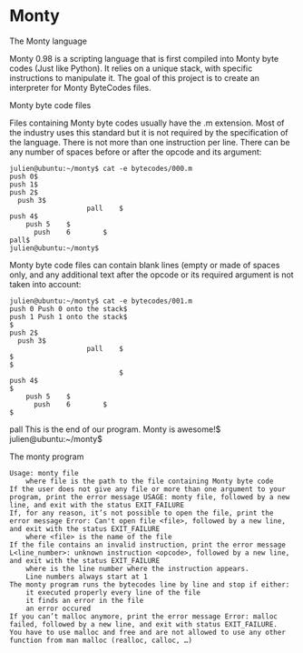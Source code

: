 # Monty
The Monty language

Monty 0.98 is a scripting language that is first compiled into Monty byte codes (Just like Python). It relies on a unique stack, with specific instructions to manipulate it. The goal of this project is to create an interpreter for Monty ByteCodes files.

Monty byte code files

Files containing Monty byte codes usually have the .m extension. Most of the industry uses this standard but it is not required by the specification of the language. There is not more than one instruction per line. There can be any number of spaces before or after the opcode and its argument:

    julien@ubuntu:~/monty$ cat -e bytecodes/000.m
    push 0$
    push 1$
    push 2$
      push 3$
                       pall    $
    push 4$
        push 5    $
          push    6        $
    pall$
    julien@ubuntu:~/monty$

Monty byte code files can contain blank lines (empty or made of spaces only, and any additional text after the opcode or its required argument is not taken into account:

    julien@ubuntu:~/monty$ cat -e bytecodes/001.m
    push 0 Push 0 onto the stack$
    push 1 Push 1 onto the stack$
    $
    push 2$
      push 3$
                       pall    $
    $
    $
                               $
    push 4$
    $
        push 5    $
          push    6        $
    $
pall This is the end of our program. Monty is awesome!$
julien@ubuntu:~/monty$

The monty program

    Usage: monty file
        where file is the path to the file containing Monty byte code
    If the user does not give any file or more than one argument to your program, print the error message USAGE: monty file, followed by a new line, and exit with the status EXIT_FAILURE
    If, for any reason, it’s not possible to open the file, print the error message Error: Can't open file <file>, followed by a new line, and exit with the status EXIT_FAILURE
        where <file> is the name of the file
    If the file contains an invalid instruction, print the error message L<line_number>: unknown instruction <opcode>, followed by a new line, and exit with the status EXIT_FAILURE
        where is the line number where the instruction appears.
        Line numbers always start at 1
    The monty program runs the bytecodes line by line and stop if either:
        it executed properly every line of the file
        it finds an error in the file
        an error occured
    If you can’t malloc anymore, print the error message Error: malloc failed, followed by a new line, and exit with status EXIT_FAILURE.
    You have to use malloc and free and are not allowed to use any other function from man malloc (realloc, calloc, …)
